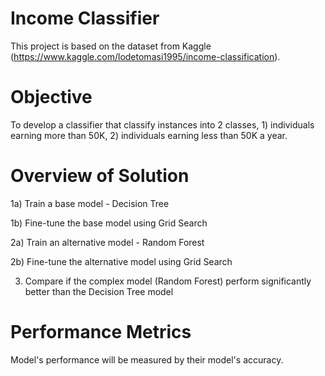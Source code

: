 # Income Classifier
This project is based on the dataset from Kaggle (https://www.kaggle.com/lodetomasi1995/income-classification).

# Objective
To develop a classifier that classify instances into 2 classes, 1) individuals earning more than 50K, 2) individuals earning less than 50K a year.
 
# Overview of Solution
1a) Train a base model - Decision Tree

1b) Fine-tune the base model using Grid Search

2a) Train an alternative model - Random Forest

2b) Fine-tune the alternative model using Grid Search 

3) Compare if the complex model (Random Forest) perform significantly better than the Decision Tree model

# Performance Metrics
Model's performance will be measured by their model's accuracy.
